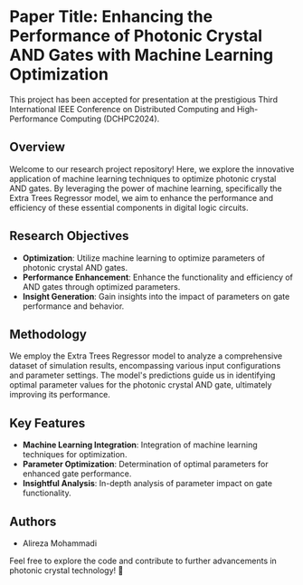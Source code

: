 # Paper Title: Enhancing the Performance of Photonic Crystal AND Gates with Machine Learning Optimization
This project has been accepted for presentation at the prestigious Third International IEEE Conference on Distributed Computing and High-Performance Computing (DCHPC2024).

## Overview
Welcome to our research project repository! Here, we explore the innovative application of machine learning techniques to optimize photonic crystal AND gates. By leveraging the power of machine learning, specifically the Extra Trees Regressor model, we aim to enhance the performance and efficiency of these essential components in digital logic circuits.

## Research Objectives
- **Optimization**: Utilize machine learning to optimize parameters of photonic crystal AND gates.
- **Performance Enhancement**: Enhance the functionality and efficiency of AND gates through optimized parameters.
- **Insight Generation**: Gain insights into the impact of parameters on gate performance and behavior.

## Methodology
We employ the Extra Trees Regressor model to analyze a comprehensive dataset of simulation results, encompassing various input configurations and parameter settings. The model's predictions guide us in identifying optimal parameter values for the photonic crystal AND gate, ultimately improving its performance.

## Key Features
- **Machine Learning Integration**: Integration of machine learning techniques for optimization.
- **Parameter Optimization**: Determination of optimal parameters for enhanced gate performance.
- **Insightful Analysis**: In-depth analysis of parameter impact on gate functionality.


## Authors
- Alireza Mohammadi

Feel free to explore the code and contribute to further advancements in photonic crystal technology! 🌟
